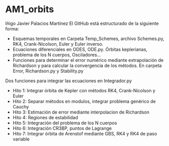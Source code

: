 # AM1_orbits
Iñigo Javier Palacios Martínez
El GitHub está estructurado de la siguiente forma:

- Esquemas temporales en Carpeta Temp_Schemes, archivo Schemes.py, RK4, Crank-Nicolson, Euler y Euler inverso.
- Ecuaciones diferenciales en ODES, ODE.py. Órbitas keplerianas, problema de los N cuerpos, Osciladores...
- Funciones para determinar el error numérico mediante extrapolación de Richardson y para calcular la convergencia de los métodos. En carpeta Error, Richardson.py y Stability.py

Dos funciones para integrar las ecuaciones en Integrador.py

- Hito 1: Integrar órbita de Kepler con métodos RK4, Crank-Nicolson y Euler
- Hito 2: Separar métodos en modulos, integrar problema genérico de Cauchy
- Hito 3: Estimación de error mediante interpolacion de Richardson
- Hito 4: Regiones de estabilidad 
- Hito 5: Integración del problema de los N cuerpos
- Hito 6: Integración CR3BP, puntos de Lagrange
- Hito 7: Integrar órbita de Arenstof mediante GBS, RK4 y RK4 de paso variable